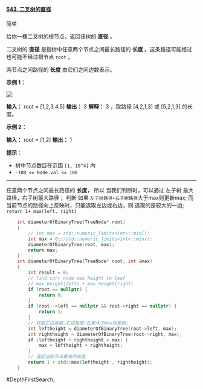 #### [543. 二叉树的直径](https://leetcode.cn/problems/diameter-of-binary-tree/)

简单

给你一棵二叉树的根节点，返回该树的 **直径** 。

二叉树的 **直径** 是指树中任意两个节点之间最长路径的 **长度** 。这条路径可能经过也可能不经过根节点 `root` 。

两节点之间路径的 **长度** 由它们之间边数表示。

**示例 1：**

![](https://assets.leetcode.com/uploads/2021/03/06/diamtree.jpg)

**输入：** root = [1,2,3,4,5]
**输出：** 3
**解释：** 3 ，取路径 [4,2,1,3] 或 [5,2,1,3] 的长度。

**示例 2：**

**输入：** root = [1,2]
**输出：** 1

**提示：**

- 树中节点数目在范围 `[1, 10^4]` 内
- `-100 <= Node.val <= 100`
---- ----
任意两个节点之间最长路径的 **长度**，
所以 当我们判断时，可以通过 左子树 最大路径，右子树最大路径；
判断 如果 `左子树路径+右子树路径`大于max则更新max;
而当前节点的路径向上反映时，只能选取左边或右边，则 选取的是较大的一边;
`return 1+ max(left, right)`

```cpp
    int diameterOfBinaryTree(TreeNode* root)
    {
        // int max = std::numeric_limits<int>::min();
        int max = 0;//std::numeric_limits<int>::min();
        diameterOfBinaryTree(root, max);
        return max;
    }
    int diameterOfBinaryTree(TreeNode* root, int &max)
    {
        int result = 0;
        // find curr node max height to leaf
        // max_height(left) + max_height(right)
        if (root == nullptr) {
            return 0;
        }
        if (root ->left == nullptr && root->right == nullptr) {
            return 1;
        }
        // 获取左边高度,右边高度;如果大于max则更新;
        int leftheight = diameterOfBinaryTree(root->left, max);
        int rightheight = diameterOfBinaryTree(root->right, max);
        if (leftheight + rightheight > max) {
            max = leftheight + rightheight;
        }
        // 返回当前节点最高的高度
        return 1 + std::max(leftheight , rightheight);
    }
```
#DepthFirstSearch;
